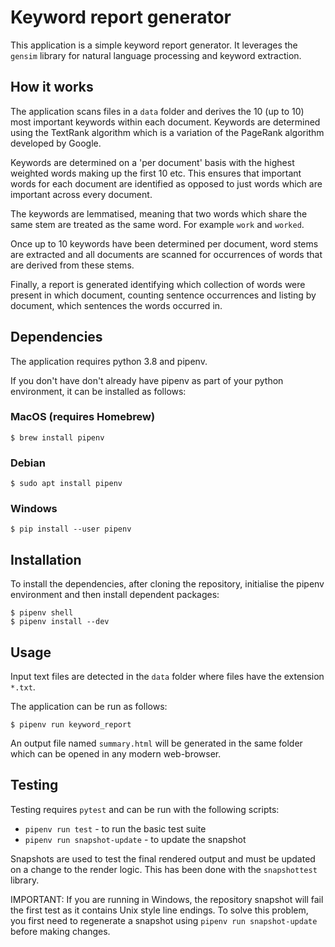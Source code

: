 # Keyword report generator
This application is a simple keyword report generator.
It leverages the `gensim` library for natural language processing
and keyword extraction.

## How it works
The application scans files in a `data` folder and derives the 10 (up to 10)
most important keywords within each document. Keywords are determined using
the TextRank algorithm which is a variation of the PageRank algorithm
developed by Google.

Keywords are determined on a 'per document' basis with the highest weighted
words making up the first 10 etc. This ensures that important words for each
document are identified as opposed to just words which are important across
every document.

The keywords are lemmatised, meaning that two words which share the same stem
are treated as the same word. For example `work` and `worked`.

Once up to 10 keywords have been determined per document, word stems are 
extracted and all documents are scanned for occurrences of words that are
derived from these stems.

Finally, a report is generated identifying which collection of words were present
in which document, counting sentence occurrences and listing by document, which
sentences the words occurred in.

## Dependencies
The application requires python 3.8 and pipenv. 

If you don't have don't already have pipenv as part of your
python environment, it can be installed as follows:

### MacOS (requires Homebrew)
```
$ brew install pipenv
```
### Debian
```
$ sudo apt install pipenv
```
### Windows
```
$ pip install --user pipenv
```

## Installation
To install the dependencies, after cloning the repository, 
initialise the pipenv environment and then install dependent packages:

```
$ pipenv shell
$ pipenv install --dev
```

## Usage
Input text files are detected in the `data` folder where files have
the extension `*.txt`.

The application can be run as follows:
```
$ pipenv run keyword_report
```

An output file named `summary.html` will be generated in the same folder 
which can be opened in any modern web-browser.

## Testing
Testing requires `pytest` and can be run with the following scripts:

- `pipenv run test` - to run the basic test suite
- `pipenv run snapshot-update` - to update the snapshot

Snapshots are used to test the final rendered output and must be updated on
a change to the render logic. This has been done with the `snapshottest`
library.

IMPORTANT: If you are running in Windows, the repository snapshot will fail
the first test as it contains Unix style line endings. To solve this problem,
you first need to regenerate a snapshot using `pipenv run snapshot-update` 
before making changes.